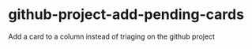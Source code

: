 # github-project-add-pending-cards
Add a card to a column instead of triaging on the github project
